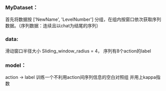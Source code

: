 ### MyDataset：
首先将数据按 ['NewName', 'LevelNumber'] 分组，在组内按窗口依次获取序列数据。（序列数据：连续且以chat为结尾的序列）

### data:
滑动窗口半径大小 Sliding_window_radius = 4， 序列有8个action的label


### model：
action -> label
训练一个不利用action间序列信息的空白对照组
并用上kappa指数

